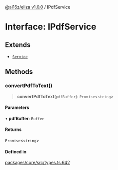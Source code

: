 [@ai16z/eliza v1.0.0](../index.md) / IPdfService

# Interface: IPdfService

## Extends

- [`Service`](../classes/Service.md)

## Methods

### convertPdfToText()

> **convertPdfToText**(`pdfBuffer`): `Promise`\<`string`\>

#### Parameters

• **pdfBuffer**: `Buffer`

#### Returns

`Promise`\<`string`\>

#### Defined in

[packages/core/src/types.ts:642](https://github.com/0xVitae/DarkSun/blob/main/packages/core/src/types.ts#L642)
